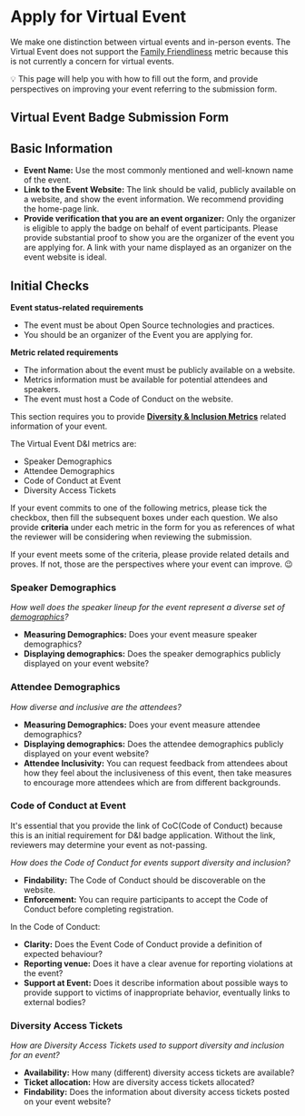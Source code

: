 # Apply for Virtual Event

We make one distinction between virtual events and in-person events. The Virtual Event does not support the [Family Friendliness](https://chaoss.community/metric-family-friendliness/) metric because this is not currently a concern for virtual events.

💡 This page will help you with how to fill out the form, and provide perspectives on improving your event referring to the submission form.

## Virtual Event Badge Submission Form <a id="virtual-event-badge-submission-form"></a>

## Basic Information <a id="basic-information"></a>

* **Event Name:** Use the most commonly mentioned and well-known name of the event.
* **Link to the Event Website:** The link should be valid, publicly available on a website, and show the event information. We recommend providing the home-page link.
* **Provide verification that you are an event organizer:** Only the organizer is eligible to apply the badge on behalf of event participants. Please provide substantial proof to show you are the organizer of the event you are applying for. A link with your name displayed as an organizer on the event website is ideal.

## Initial Checks <a id="initial-checks"></a>

**Event status-related requirements**

* The event must be about Open Source technologies and practices.
* You should be an organizer of the Event you are applying for.

**Metric related requirements**

* The information about the event must be publicly available on a website.
* Metrics information must be available for potential attendees and speakers.
* The event must host a Code of Conduct on the website.

This section requires you to provide [**Diversity & Inclusion Metrics**](https://github.com/chaoss/wg-diversity-inclusion/) related information of your event.

The Virtual Event D&I metrics are:

* Speaker Demographics
* Attendee Demographics
* Code of Conduct at Event
* Diversity Access Tickets

If your event commits to one of the following metrics, please tick the checkbox, then fill the subsequent boxes under each question. We also provide **criteria** under each metric in the form for you as references of what the reviewer will be considering when reviewing the submission.

If your event meets some of the criteria, please provide related details and proves. If not, those are the perspectives where your event can improve. 😉

### Speaker Demographics <a id="speaker-demographics"></a>

_How well does the speaker lineup for the event represent a diverse set of_ [_demographics_](https://github.com/chaoss/wg-diversity-inclusion/tree/master/demographic-data)_?_

* **Measuring Demographics:** Does your event measure speaker demographics?
* **Displaying demographics:** Does the speaker demographics publicly displayed on your event website?

### Attendee Demographics <a id="attendee-demographics"></a>

_How diverse and inclusive are the attendees?_

* **Measuring Demographics:** Does your event measure attendee demographics?
* **Displaying demographics:** Does the attendee demographics publicly displayed on your event website?
* **Attendee Inclusivity:** You can request feedback from attendees about how they feel about the inclusiveness of this event, then take measures to encourage more attendees which are from different backgrounds.

### Code of Conduct at Event <a id="code-of-conduct-at-event"></a>

It's essential that you provide the link of CoC\(Code of Conduct\) because this is an initial requirement for D&I badge application. Without the link, reviewers may determine your event as not-passing.

_How does the Code of Conduct for events support diversity and inclusion?_

* **Findability:** The Code of Conduct should be discoverable on the website.
* **Enforcement:** You can require participants to accept the Code of Conduct before completing registration.

In the Code of Conduct:

* **Clarity:** Does the Event Code of Conduct provide a definition of expected behaviour?
* **Reporting venue:** Does it have a clear avenue for reporting violations at the event?
* **Support at Event:** Does it describe information about possible ways to provide support to victims of inappropriate behavior, eventually links to external bodies?

### Diversity Access Tickets <a id="diversity-access-tickets"></a>

_How are Diversity Access Tickets used to support diversity and inclusion for an event?_

* **Availability:** How many \(different\) diversity access tickets are available?
* **Ticket allocation:** How are diversity access tickets allocated?
* **Findability:** Does the information about diversity access tickets posted on your event website?

